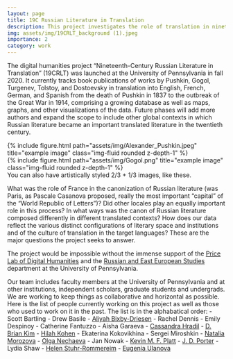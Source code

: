 ```yaml
---
layout: page
title: 19C Russian Literature in Translation
description: This project investigates the role of translation in nineteenth-century Russian literature’s rise to prominence in world literature as a case study in the processes whereby a nationally or linguistically defined literature may achieve circulation and recognition on a global level. 
img: assets/img/19CRLT_background (1).jpeg
importance: 2
category: work
---
```


The digital humanities project “Nineteenth-Century Russian Literature in Translation” (19CRLT) was launched at the University of Pennsylvania in fall 2020. It currently tracks book publications of works by Pushkin, Gogol, Turgenev, Tolstoy, and Dostoevsky in translation into English, French, German, and Spanish from the death of Pushkin in 1837 to the outbreak of the Great War in 1914, comprising a growing database as well as maps, graphs, and other visualizations of the data. Future phases will add more authors and expand the scope to include other global contexts in which Russian literature became an important translated literature in the twentieth century.

<div class="row justify-content-sm-center">
    <div class="col-sm-8 mt-3 mt-md-0">
        {% include figure.html path="assets/img/Alexander_Pushkin.jpeg" title="example image" class="img-fluid rounded z-depth-1" %}
    </div>
    <div class="col-sm-4 mt-3 mt-md-0">
        {% include figure.html path="assets/img/Gogol.png" title="example image" class="img-fluid rounded z-depth-1" %}
    </div>
    </div>
<div class="caption">
    You can also have artistically styled 2/3 + 1/3 images, like these.
</div>

What was the role of France in the canonization of Russian literature (was Paris, as Pascale Casanova proposed, really the most important “capital” of the “World Republic of Letters”)? Did other locales play an equally important role in this process? In what ways was the canon of Russian literature composed differently in different translated contexts? How does our data reflect the various distinct configurations of literary space and institutions and of the culture of translation in the target languages? These are the major questions the project seeks to answer.

The project would be impossible without the immense support of the [Price Lab of Digital Humanities](https://pricelab.sas.upenn.edu/) and the [Russian and East European Studies](https://rees.sas.upenn.edu/) department at the University of Pennsylvania.

Our team includes faculty members at the University of Pennsylvania and at other institutions, independent scholars, graduate students and undergrads. We are working to keep things as collaborative and horizontal as possible. Here is the list of people currently working on this project as well as those who used to work on it in the past. The list is in the alphabatical order:
    - Scott Bartling
    - Drew Basile
    - [Aliyah Bixby-Driesen](https://anthropology.sas.upenn.edu/people/aliyah-bixby-driesen)
    - Rachel Dennis
    - Emily Despinoy
    - Catherine Fantuzzo
    - Aisha Garaeva
    - [Cassandra Hradil](https://pricelab.sas.upenn.edu/fellows/hradil-cassandra)
    - [D. Brian Kim](https://rees.sas.upenn.edu/people/d-brian-kim)
    - [Hilah Kohen](https://complit.sas.upenn.edu/people/hilah-kohen)
    - Ekaterina Kokovikhina
    - Sergei Miroshkin
    - [Natalia Morozova](https://ajif-ucm.academia.edu/NataliaMorozova)
    - [Olga Nechaeva](https://olyanechaeva.github.io/my_site/)
    - Jan Nowak
    - [Kevin M. F. Platt](https://rees.sas.upenn.edu/people/kevin-mf-platt)
    - [J. D. Porter](https://pricelab.sas.upenn.edu/fellows/porter-jd)
    - Lydia Shaw
    - [Helen Stuhr-Rommereim](https://www.swarthmore.edu/russian/faculty-staff)
    - [Eugenia Ulanova](https://complit.sas.upenn.edu/people/eugenia-ulanova)
